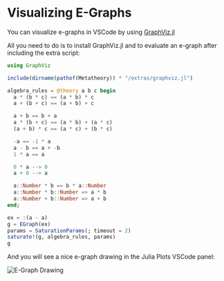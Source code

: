 # Visualizing E-Graphs

You can visualize e-graphs in VSCode by using [GraphViz.jl]()

All you need to do is to install GraphViz.jl and to evaluate an e-graph after including the extra script:

```julia
using GraphViz

include(dirname(pathof(Metatheory)) * "/extras/graphviz.jl")

algebra_rules = @theory a b c begin
  a * (b * c) == (a * b) * c
  a + (b + c) == (a + b) + c

  a + b == b + a
  a * (b + c) == (a * b) + (a * c)
  (a + b) * c == (a * c) + (b * c)

  -a == -1 * a
  a - b == a + -b
  1 * a == a

  0 * a --> 0
  a + 0 --> a

  a::Number * b == b * a::Number
  a::Number * b::Number => a * b
  a::Number + b::Number => a + b
end;

ex = :(a - a)
g = EGraph(ex)
params = SaturationParams(; timeout = 2)
saturate!(g, algebra_rules, params)
g
```

And you will see a nice e-graph drawing in the Julia Plots VSCode panel:

![E-Graph Drawing](/assets/graphviz.svg)